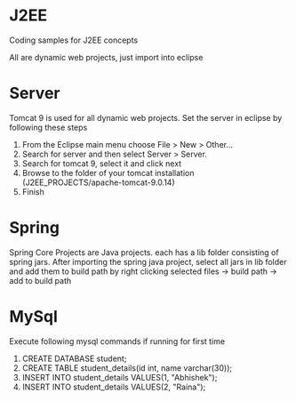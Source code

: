 # J2EE
Coding samples for J2EE concepts

All are dynamic web projects, just import into eclipse

# Server
Tomcat 9 is used for all dynamic web projects.
Set the server in eclipse by following these steps

1) From the Eclipse main menu choose File > New > Other...
2) Search for server and then select Server > Server.
3) Search for tomcat 9, select it and click next
4) Browse to the folder of your tomcat installation (J2EE_PROJECTS/apache-tomcat-9.0.14)
5) Finish

# Spring
Spring Core Projects are Java projects. each has a lib folder consisting of spring jars.
After importing the spring java project, select all jars in lib folder and add them to build path by 
right clicking selected files -> build path -> add to build path


# MySql
Execute following mysql commands if running for first time

1) CREATE DATABASE student;
2) CREATE TABLE student_details(id int, name varchar(30));
3) INSERT INTO student_details VALUES(1, "Abhishek");
4) INSERT INTO student_details VALUES(2, "Raina");




